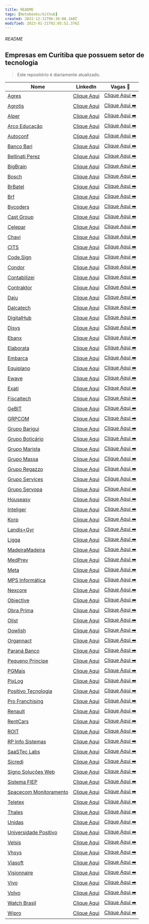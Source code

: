 ```yaml
---
title: README
tags: [Notebooks/Github]
created: 2022-12-31T06:39:08.160Z
modified: 2023-01-21T02:05:52.376Z
---
```


###### README

## Empresas em Curitiba que possuem setor de tecnologia

> Este repositório é diariamente atualizado.

| Nome                                                          | LinkedIn                                                                                      | Vagas 🔗                                                                                                                                                                                     |
| ------------------------------------------------------------- | --------------------------------------------------------------------------------------------- | -------------------------------------------------------------------------------------------------------------------------------------------------------------------------------------------- |
| [Agres](https://agres.com.br/)                                | [Clique Aqui](https://www.linkedin.com/company/agresagricultura)                              | [Clique Aqui ➡️](https://agres.com.br/oportunidades/)                                                                                                                                        |
| [Agrotis](https://www.agrotis.com/)                           | [Clique Aqui](https://www.linkedin.com/company/softwareagrotis/)                              | [Clique Aqui ➡️](https://agrotis.gupy.io/)                                                                                                                                                   |
| [Alper](https://agenciaalper.com.br)                          | [Clique Aqui](https://www.linkedin.com/company/agencia-alper/)                                | [Clique Aqui ➡️](https://agenciaalper.com.br/trabalhe-conosco/)                                                                                                                              |
| [Arco Educação](arcoeducacao.com.br)                          | [Clique Aqui](www.linkedin.com/company/arcoeducacao)                                          | [Clique Aqui ➡️](www.linkedin.com/company/arcoeducacao/jobs/)                                                                                                                                |
| [Autoconf](https://autoconf.com.br/)                          | [Clique Aqui](https://www.linkedin.com/company/autoconf)                                      | [Clique Aqui ➡️](https://www.linkedin.com/company/autoconf/jobs/)                                                                                                                            |
| [Banco Bari](https://bancobari.com.br/)                       | [Clique Aqui](https://www.linkedin.com/company/bancobari/)                                    | [Clique Aqui ➡️](https://www.linkedin.com/company/bancobari/jobs/)                                                                                                                           |
| [Bellinati Perez](https://www.bellinatiperez.com.br/)         | [Clique Aqui](https://www.linkedin.com/company/bellinati-perez/)                              | [Clique Aqui ➡️](https://jobs.kenoby.com/bellinati)                                                                                                                                          |
| [BigBrain](bigbrain.com.br)                                   | [Clique Aqui](www.linkedin.com/company/bigbrain)                                              | [Clique Aqui ➡️](bigbrain.gupy.io)                                                                                                                                                           |
| [Bosch](https://www.bosch.com.br)                             | [Clique Aqui](https://www.linkedin.com/company/bosch/)                                        | [Clique Aqui ➡️](https://careers.smartrecruiters.com/BoschGroup/brazil)                                                                                                                      |
| [BrBatel](www.brbatel.com.br)                                 | [Clique Aqui](www.linkedin.com/company/br-batel)                                              | [Clique Aqui ➡️](https://brbatel.solides.jobs/)                                                                                                                                              |
| [Brf](brf-global.com/)                                        | [Clique Aqui](www.linkedin.com/company/brf)                                                   | [Clique Aqui ➡️](https://talents.brf.com/search/?createNewAlert=false&q=&locationsearch=Curitiba)                                                                                            |
| [Bycoders](https://www.bycoders.com.br)                       | [Clique Aqui](https://www.linkedin.com/company/bycoders-tecnologia/)                          | [Clique Aqui ➡️](https://www.bycoders.com.br/careers)                                                                                                                                        |
| [Cast Group](castgroup.com.br)                                | [Clique Aqui](www.linkedin.com/company/cast-group)                                            | [Clique Aqui ➡️](www.linkedin.com/company/cast-group/jobs/)                                                                                                                                  |
| [Celepar](https://www.celepar.pr.gov.br/)                     | [Clique Aqui](https://www.linkedin.com/company/celeparcomunica/)                              | [Clique Aqui ➡️](https://www4.pr.gov.br/gee/jsp/frm_busca_vagas.jsp)                                                                                                                         |
| [Chavi](https://chavi.com.br)                                 | [Clique Aqui](https://www.linkedin.com/company/chavidigital/)                                 | [Clique Aqui ➡️](https://chavi.com.br/trabalhe-conosco/)                                                                                                                                     |
| [CITS](www.cits.br)                                           | [Clique Aqui](www.linkedin.com/company/cits)                                                  | [Clique Aqui ➡️](https://www.cits.br/webp/vagas)                                                                                                                                             |
| [Code.Sign](https://codesign.ag/)                             | [Clique Aqui](www.linkedin.com/company/codesignsoftwarehouse)                                 | [Clique Aqui ➡️](www.linkedin.com/company/codesignsoftwarehouse/jobs/)                                                                                                                       |
| [Condor](https://www.condor.com.br/)                          | [Clique Aqui](https://www.linkedin.com/company/redecondor)                                    | [Clique Aqui ➡️](https://www.linkedin.com/company/redecondor/jobs/)                                                                                                                          |
| [Contabilizei](https://www.contabilizei.com.br/)              | [Clique Aqui](https://www.linkedin.com/company/contabilizei)                                  | [Clique Aqui ➡️](https://contabilizei.gupy.io/)                                                                                                                                              |
| [Contraktor](contraktor.com.br)                               | [Clique Aqui](www.linkedin.com/company/contraktor)                                            | [Clique Aqui ➡️](contraktor.abler.com.br)                                                                                                                                                    |
| [Daju](https://www.daju.com.br/)                              | [Clique Aqui](https://www.linkedin.com/company/lojas-daju/)                                   | [Clique Aqui ➡️](https://lojasdaju.abler.com.br/)                                                                                                                                            |
| [Dalcatech](dalcatech.com.br)                                 | [Clique Aqui](www.linkedin.com/company/dalcatech-automa-o-e-desenvolvimento-de-software-ltda) | [Clique Aqui ➡️](www.linkedin.com/company/dalcatech-automa-o-e-desenvolvimento-de-software-ltda/jobs/)                                                                                       |
| [DigitalHub](www.digitalhub.com.br/carreiras/nossas-vagas/)   | [Clique Aqui](https://www.linkedin.com/company/digital-hub-adobe-magento-solution-partner/)   | [Clique Aqui ➡️](https://www.digitalhub.com.br/trabalhe-conosco/)                                                                                                                            |
| [Disys](brazil.disys.com)                                     | [Clique Aqui](www.linkedin.com/company/disys_brasil)                                          | [Clique Aqui ➡️](https://brazil.disys.com/carreiras/)                                                                                                                                        |
| [Ebanx](https://business.ebanx.com/pt-br/)                    | [Clique Aqui](https://www.linkedin.com/company/ebanx/)                                        | [Clique Aqui ➡️](https://boards.greenhouse.io/ebanx)                                                                                                                                         |
| [Elaborata](www.elaborata.com.br)                             | [Clique Aqui](www.linkedin.com/company/elaboratatreinamentos/)                                | [Clique Aqui ➡️](https://www.elaborata.com.br/vagas)                                                                                                                                         |
| [Embarca](https://www.embarca.ai/)                            | [Clique Aqui](https://www.linkedin.com/company/embarcabrasil/)                                | [Clique Aqui ➡️](https://embarca.abler.com.br/)                                                                                                                                              |
| [Equiplano](https://www.equiplano.com.br/index.php)           | [Clique Aqui](https://www.linkedin.com/company/equiplano/)                                    | [Clique Aqui ➡️](https://equiplanosistemas.solides.jobs/)                                                                                                                                    |
| [Ewave](ewave.com.br)                                         | [Clique Aqui](www.linkedin.com/company/ewave-do-brasil)                                       | [Clique Aqui ➡️](vagasewave.gupy.io)                                                                                                                                                         |
| [Exati](https://exati.com.br/)                                | [Clique Aqui](https://www.linkedin.com/company/exati-tecnologia/)                             | [Clique Aqui ➡️](https://exati.solides.jobs/)                                                                                                                                                |
| [Fiscaltech](fiscaltech.com.br)                               | [Clique Aqui](www.linkedin.com/company/fiscal-tecnologia-e-automacao)                         | [Clique Aqui ➡️](fiscaltech.gupy.io)                                                                                                                                                         |
| [GeBIT](gebitsoftware.com.br)                                 | [Clique Aqui](www.linkedin.com/company/gebit)                                                 | [Clique Aqui ➡️](https://gebitsoftware.com.br/faca-parte/)                                                                                                                                   |
| [GRPCOM](https://www.grpcom.com.br/)                          | [Clique Aqui](https://www.linkedin.com/company/grpcom)                                        | [Clique Aqui ➡️](https://grpcom.gupy.io/)                                                                                                                                                    |
| [Grupo Barigui](https://www.grupobarigui.com.br/)             | [Clique Aqui](https://www.linkedin.com/company/grupo-barigui/)                                | [Clique Aqui ➡️](https://grupobarigui.abler.com.br/)                                                                                                                                         |
| [Grupo Boticário](https://www.grupoboticario.com.br/)         | [Clique Aqui](https://www.linkedin.com/company/grupo-boticario/)                              | [Clique Aqui ➡️](https://grupoboticario.gupy.io/)                                                                                                                                            |
| [Grupo Marista](http://www.grupomarista.org.br)               | [Clique Aqui](https://www.linkedin.com/company/grupo-marista/)                                | [Clique Aqui ➡️](https://jobs.kenoby.com/grupomarista)                                                                                                                                       |
| [Grupo Massa](https://grupomassa.com.br/)                     | [Clique Aqui](https://www.linkedin.com/company/grupo-massa)                                   | [Clique Aqui ➡️](https://jobs.kenoby.com/grupomassa)                                                                                                                                         |
| [Grupo Regazzo](www.regazzo.com.br)                           | [Clique Aqui](www.linkedin.com/company/gruporegazzo)                                          | [Clique Aqui ➡️](www.linkedin.com/company/gruporegazzo/jobs/)                                                                                                                                |
| [Grupo Services](https://gruposervices.com.br/)               | [Clique Aqui](https://www.linkedin.com/company/gruposervicesbywebhelp/)                       | [Clique Aqui ➡️](https://www.linkedin.com/company/gruposervicesbywebhelp/jobs/)                                                                                                              |
| [Grupo Servopa](http://gruposervopa.com.br/)                  | [Clique Aqui](https://www.linkedin.com/company/grupo-servopa/)                                | [Clique Aqui ➡️](https://servopa.gupy.io/)                                                                                                                                                   |
| [Houseasy](http://www.houseasy.net)                           | [Clique Aqui](www.linkedin.com/company/houseasy)                                              | [Clique Aqui ➡️](https://web.houseasy.net/trabalhe-conosco)                                                                                                                                  |
| [Inteliger](www.inteliger.com.br)                             | [Clique Aqui](https://www.linkedin.com/company/inteliger/)                                    | [Clique Aqui ➡️](https://www.inteliger.com.br/vagas-inteliger.html)                                                                                                                          |
| [Korp](http://www.korp.com.br/)                               | [Clique Aqui](https://www.linkedin.com/company/viasoft-korp/)                                 | [Clique Aqui ➡️](https://korp.gupy.io/)                                                                                                                                                      |
| [Landis+Gyr](www.landisgyr.com)                               | [Clique Aqui](www.linkedin.com/company/landis)                                                | [Clique Aqui ➡️](https://careers.landisgyr.com/search/?createNewAlert=false&q=&locationsearch=Curitiba&optionsFacetsDD_country=&optionsFacetsDD_customfield1=&optionsFacetsDD_customfield2=) |
| [Ligga](https://liggavc.com.br/)                              | [Clique Aqui](https://www.linkedin.com/company/liggavc)                                       | [Clique Aqui ➡️](https://liggatelecom.gupy.io/)                                                                                                                                              |
| [MadeiraMadeira](https://www.madeiramadeira.com.br/)          | [Clique Aqui](https://www.linkedin.com/company/madeiramadeira/)                               | [Clique Aqui ➡️](https://madeiracarreira.gupy.io/)                                                                                                                                           |
| [MedPrev](https://medprev.online/)                            | [Clique Aqui](www.linkedin.com/company/medprev/)                                              | [Clique Aqui ➡️](vagasmedprevonline.solides.jobs)                                                                                                                                            |
| [Meta](https://www.meta.com.br/)                              | [Clique Aqui](https://www.linkedin.com/company/metaoficial)                                   | [Clique Aqui ➡️](https://www.linkedin.com/company/metaoficial/jobs/)                                                                                                                         |
| [MPS Informática](https://www.mps.com.br/)                    | [Clique Aqui](https://www.linkedin.com/company/mps-informatica-ltda)                          | [Clique Aqui ➡️](https://www.linkedin.com/company/mps-informatica-ltda/jobs/)                                                                                                                |
| [Nexcore](https://nexcore.com.br)                             | [Clique Aqui](https://www.linkedin.com/company/nexcore-tecnologia)                            | [Clique Aqui ➡️](https://nexcore.com.br/trabalhe-conosco/)                                                                                                                                   |
| [Objective](www.objective.com.br)                             | [Clique Aqui](www.linkedin.com/company/objectivebr)                                           | [Clique Aqui ➡️](www.objective.com.br/trabalhe-conosco/)                                                                                                                                     |
| [Obra Prima](https://obraprima.eng.br/)                       | [Clique Aqui](www.linkedin.com/company/obraprimaweb)                                          | [Clique Aqui ➡️](https://01tecnologia.abler.com.br/)                                                                                                                                         |
| [Olist](https://olist.com)                                    | [Clique Aqui](https://www.linkedin.com/company/olist/)                                        | [Clique Aqui ➡️](https://olist.gupy.io/)                                                                                                                                                     |
| [Oowlish](www.oowlish.com)                                    | [Clique Aqui](https://www.linkedin.com/company/oowlish)                                       | [Clique Aqui ➡️](https://jobs.lever.co/oowlish)                                                                                                                                              |
| [Organnact](www.organnact.com.br)                             | [Clique Aqui](www.linkedin.com/company/organnact/)                                            | [Clique Aqui ➡️](https://organnact.abler.com.br/)                                                                                                                                            |
| [Paraná Banco](https://site.paranabanco.com.br/)              | [Clique Aqui](https://www.linkedin.com/company/paran-banco-s-a/)                              | [Clique Aqui ➡️](https://jobs.quickin.io/paranabanco/jobs)                                                                                                                                   |
| [Pequeno Principe](pequenoprincipe.org.br/hospital/)          | [Clique Aqui](https://www.linkedin.com/company/hospitalpequenoprincipe/)                      | [Clique Aqui ➡️](https://trabalheconosco.vagas.com.br/hpp)                                                                                                                                   |
| [PGMais](pgmais.com.br)                                       | [Clique Aqui](www.linkedin.com/company/pgmais/)                                               | [Clique Aqui ➡️](https://pgmais.com.br/trabalhe-conosco/)                                                                                                                                    |
| [PixLog](https://pixlog.com.br/)                              | [Clique Aqui](https://www.linkedin.com/company/pixlog/)                                       | [Clique Aqui ➡️](https://www.linkedin.com/company/pixlog/jobs)                                                                                                                               |
| [Positivo Tecnologia](https://www.positivotecnologia.com.br/) | [Clique Aqui](https://www.linkedin.com/company/positivo-tecnologia)                           | [Clique Aqui ➡️](https://positivotecnologia.gupy.io/)                                                                                                                                        |
| [Pro Franchising](profranchising.com.br)                      | [Clique Aqui](www.linkedin.com/company/pro-franchising)                                       | [Clique Aqui ➡️](profranchising.com.br/trabalhe-conosco)                                                                                                                                     |
| [Renault](https://www.renault.com.br/)                        | [Clique Aqui](https://www.linkedin.com/company/renaultgroup/)                                 | [Clique Aqui ➡️](https://jobs.kenoby.com/renaultbrasil/)                                                                                                                                     |
| [RentCars](rentcars.com)                                      | [Clique Aqui](www.linkedin.com/company/rentcars)                                              | [Clique Aqui ➡️](https://careers.rentcars.com/#jobs)                                                                                                                                         |
| [ROIT](https://roit.com.br/)                                  | [Clique Aqui](https://www.linkedin.com/company/roit-ai/)                                      | [Clique Aqui ➡️](https://www.glassdoor.com.br/Vagas/ROIT-Vagas-E2492726.htm)                                                                                                                 |
| [RP Info Sistemas](www.rpinfo.com.br)                         | [Clique Aqui](www.linkedin.com/company/rpinfosistemas)                                        | [Clique Aqui ➡️](www.linkedin.com/company/rpinfosistemas/jobs/)                                                                                                                              |
| [SaaSTec Labs](www.saastecerp.com.br)                         | [Clique Aqui](www.linkedin.com/company/saastec)                                               | [Clique Aqui ➡️](https://www.saastecerp.com.br/trabalhe-conosco/)                                                                                                                            |
| [Sicredi](www.sicredi.com.br)                                 | [Clique Aqui](www.linkedin.com/company/sicredi)                                               | [Clique Aqui ➡️](https://sicredi.gupy.io/)                                                                                                                                                   |
| [Signo Soluções Web](https://site.signoweb.com.br/)           | [Clique Aqui](https://www.linkedin.com/company/signoweb/)                                     | [Clique Aqui ➡️](https://signoweb.abler.com.br/)                                                                                                                                             |
| [Sistema FIEP](https://www.sistemafiep.org.br/)               | [Clique Aqui](https://www.linkedin.com/company/sistemafiep/)                                  | [Clique Aqui ➡️](https://jobs.jobconvo.com/pt-br/careers/sistema-fiep/35ad6a0f-51a9-4b5f-b1fe-154124819dfd/)                                                                                 |
| [Spacecom Monitoramento](https://www.spacecom.com.br/)        | [Clique Aqui](https://www.linkedin.com/company/spacecomm/)                                    | [Clique Aqui ➡️](https://spacecom.solides.jobs/)                                                                                                                                             |
| [Teletex](teletex.com.br)                                     | [Clique Aqui](www.linkedin.com/company/teletex)                                               | [Clique Aqui ➡️](https://teletex.gupy.io/)                                                                                                                                                   |
| [Thales](www.thalesgroup.com/)                                | [Clique Aqui](www.linkedin.com/company/thales)                                                | [Clique Aqui ➡️](https://thales.wd3.myworkdayjobs.com/en-US/Careers/jobs?locationCountry=1a29bb1357b240ab99a2fa755cc87c0e)                                                                   |
| [Unidas](www.unidas.com.br)                                   | [Clique Aqui](www.linkedin.com/company/unidas/)                                               | [Clique Aqui ➡️](https://unidas.gupy.io/)                                                                                                                                                    |
| [Universidade Positivo](up.edu.br)                            | [Clique Aqui](https://www.linkedin.com/school/universidadepositivo)                           | [Clique Aqui ➡️](https://up.gupy.io/)                                                                                                                                                        |
| [Velsis](velsis.com.br)                                       | [Clique Aqui](www.linkedin.com/company/velsis)                                                | [Clique Aqui ➡️](https://velsis.com.br/form/trabalhe-conosco/)                                                                                                                               |
| [Vhsys](https://www.vhsys.com.br/)                            | [Clique Aqui](https://www.linkedin.com/company/vhsys/)                                        | [Clique Aqui ➡️](https://vhsys.gupy.io/)                                                                                                                                                     |
| [Viasoft ](https://viasoft.com.br)                            | [Clique Aqui](https://www.linkedin.com/company/viasoftoficial/)                               | [Clique Aqui ➡️](https://viasoft.gupy.io/)                                                                                                                                                   |
| [Visionnaire](www.visionnaire.com.br)                         | [Clique Aqui](https://www.linkedin.com/company/visionnaire-/)                                 | [Clique Aqui ➡️](https://visionnaire.abler.com.br/)                                                                                                                                          |
| [Vivo](www.vivo.com.br)                                       | [Clique Aqui](www.linkedin.com/company/vivo-telefonicabr)                                     | [Clique Aqui ➡️](https://vivodigital.gupy.io/)                                                                                                                                               |
| [Volvo](https://www.volvocars.com/br)                         | [Clique Aqui](https://www.linkedin.com/company/volvo-group/)                                  | [Clique Aqui ➡️](https://www.volvogroup.com/br/careers/job-openings.html#page=1&countries=Brazil)                                                                                            |
| [Watch Brasil](https://watchbr.com.br/)                       | [Clique Aqui](www.linkedin.com/company/watch-brasil)                                          | [Clique Aqui ➡️](https://watchbrasil.gupy.io/)                                                                                                                                               |
| [Wipro](https://www.wipro.com/)                               | [Clique Aqui](https://www.linkedin.com/company/wipro)                                         | [Clique Aqui ➡️](https://careers.wipro.com/careers-home/jobs?stretchUnits=KILOMETERS&stretch=10&location=Curitiba&lat=-25.42778&lng=-49.27306&woe=7)                                         |


